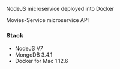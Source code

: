 NodeJS microservice deployed into Docker

Movies-Service microservice API

### Stack
- NodeJS V7
- MongoDB 3.4.1
- Docker for Mac 1.12.6


